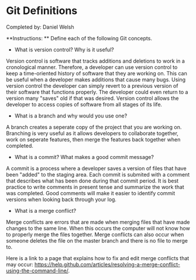 # Git Definitions
Completed by: Daniel Welsh

**Instructions: ** Define each of the following Git concepts.

* What is version control?  Why is it useful?

Version control is software that tracks additions and deletions to work in a cronological manner. Therefore, a developer can use version control to keep a time-oriented history of software that they are working on. This can be useful when a developer makes additions that cause many bugs. Using version control the developer can simply revert to a previous version of their software that functions properly. The developer could even return to a version many "saves" old if that was desired. Version control allows the developer to access copies of software from all stages of its life. 

* What is a branch and why would you use one?

A branch creates a seperate copy of the project that you are working on. Branching is very useful as it allows developers to collaborate together, work on seperate features, then merge the features back together when completed. 
 
* What is a commit? What makes a good commit message?

A commit is a process where a developer saves a version of files that have been "added" to the staging area. Each commit is submited with a comment that describes what has been done during that commit period. It is best practice to write comments in present tense and summarize the work that was completed. Good comments will make it easier to identify commit versions when looking back through your log.

* What is a merge conflict?

Merge conflicts are errors that are made when merging files that have made changes to the same line. When this occurs the computer will not know how to properly merge the files together. Merge conflicts can also occur when someone deletes the file on the master branch and there is no file to merge to.

Here is a link to a page that explains how to fix and edit merge conflicts that may occur: https://help.github.com/articles/resolving-a-merge-conflict-using-the-command-line/. 
